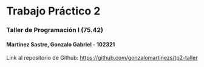 # Trabajo Práctico 2
### Taller de Programación I (75.42)

#### Martinez Sastre, Gonzalo Gabriel - 102321

Link al repositorio de Github: https://github.com/gonzalomartinezs/tp2-taller